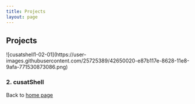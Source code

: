 ```yaml
---
title: Projects
layout: page
---
```



<h2>Projects</h2>
![cusatshell1-02-01](https://user-images.githubusercontent.com/25725389/42650020-e87b117e-8628-11e8-9afa-771530873086.png)

</a> </h3>
<h3> 2. cusatShell </h3>

<p> Back to <a href="https://myfj.github.io//">home page</a>

